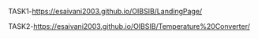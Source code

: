 TASK1-https://esaivani2003.github.io/OIBSIB/LandingPage/

TASK2-https://esaivani2003.github.io/OIBSIB/Temperature%20Converter/

